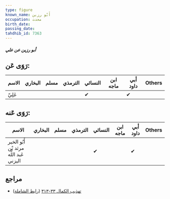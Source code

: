 ```yaml
---
type: figure
known_name: أَبُو رزين
occupation: محدث
birth_date:
passing_date:
tahdhib_id: 7363
---
```

##### أبو رزين عن علي

## رَوَى عَن:
| الاسم  | البخاري | مسلم | الترمذي | النسائي | ابن ماجه | أبي داود | Others |
| ------ | ------- | ---- | ------- | ------- | -------- | -------- | ------ |
| عَلِيّ |         |      |         | ✔       |          | ✔        |        |
## رَوَى عَنه:
| الاسم                                   | البخاري | مسلم | الترمذي | النسائي | ابن ماجه | أبي داود | Others |
| --------------------------------------- | ------- | ---- | ------- | ------- | -------- | -------- | ------ |
| أَبُو الخير مرثد بْن عَبد اللَّه اليزني |         |      |         | ✔       |          | ✔        |        |
## مراجع
- [تهذيب الكمال ٣٣-٣١٣](obsidian://open?vault=Tahdhib-al-Kamal&file=Figures/٧٣٦٣-أبو%20رزين%20عن%20علي) ([رابط الشاملة](https://shamela.ws/book/3722/17984))
